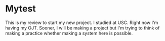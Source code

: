 # Mytest
This is my review to start my new project.
I studied at USC. Right now I'm having my OJT. Sooner, I will be making a project but I'm trying to think of making a practice whether making a system here is possible.
